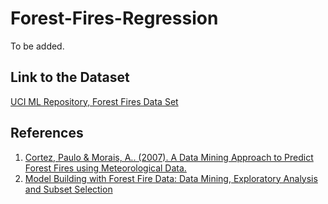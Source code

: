 # Forest-Fires-Regression
To be added.

## Link to the Dataset
[UCI ML Repository, Forest Fires Data Set](https://archive.ics.uci.edu/ml/datasets/forest+fires)

## References
1. [Cortez, Paulo & Morais, A.. (2007). A Data Mining Approach to Predict Forest Fires using Meteorological Data.](https://www.researchgate.net/publication/238767143_A_Data_Mining_Approach_to_Predict_Forest_Fires_using_Meteorological_Data)
2. [Model Building with Forest Fire Data: Data Mining, Exploratory Analysis and Subset Selection](http://fisher.stats.uwo.ca/faculty/aim/2018/4850G/projects/FIREProjectFinalReport.pdf)
